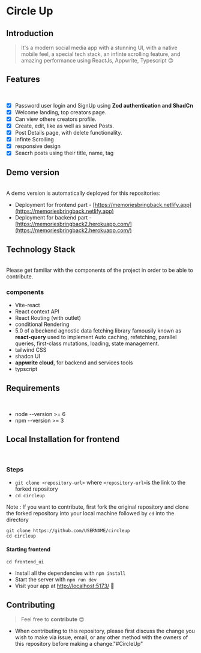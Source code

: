 # Circle Up

## Introduction
> It's a modern social media app with a stunning UI, with a native mobile feel, a special tech stack, an infinte scrolling feature, and amazing performance using ReactJs, Appwrite, Typescript 😍
 
## Features
</br>

- [x] Password user login and SignUp using **Zod authentication and ShadCn**
- [x] Welcome landing, top creators page.
- [x] Can view othere creators profile.
- [x] Create, edit, like as well as saved Posts. 
- [x] Post Details page, with delete functionality.
- [x] Infinte Scrolling 
- [x] responsive design 
- [x] Seacrh posts using their title, name, tag

## Demo version
</br>
A demo version is automatically deployed for this repositories:

- Deployment for frontend part - [https://memoriesbringback.netlify.app](https://memoriesbringback.netlify.app)
- Deployment for backend part -  [https://memoriesbringback2.herokuapp.com/](https://memoriesbringback2.herokuapp.com/)

## Technology Stack 
</br>
Please get familiar with the components of the project in order to be able to contribute.

### components
- Vite-react
- React context API
- React Routing (with outlet)
- conditional Rendering
- 5.0 of a beckend agnostic data fetching library famousily known as **react-query** used to implement Auto caching, refetching, parallel queries, first-class mutations, loading, state management.
- tailwind CSS
- shadcn UI
- **appwrite cloud**, for backend and services tools
- typscript


## Requirements
</br>

- node --version >= 6
- npm --version >= 3


## Local Installation for frontend
</br>

### Steps
- `git clone <repository-url>` where `<repository-url>`is the link to the forked repository
- `cd circleup`

Note : If you want to contribute, first fork the original repository and clone the forked repository into your local machine followed by `cd` into the directory

```
git clone https://github.com/USERNAME/circleup
cd circleup
```

#### Starting frontend

```
cd frontend_ui
```
- Install all the dependencies with `npm install`
- Start the server with `npm run dev`
- Visit your app at [http://localhost:5173/](http://localhost:5173/) :tada:

## Contributing

> Feel free to **contribute** :heart_eyes:
- When contributing to this repository, please first discuss the change you wish to make via issue, email, or any other method with the owners of this repository before making a change."#CircleUp" 
